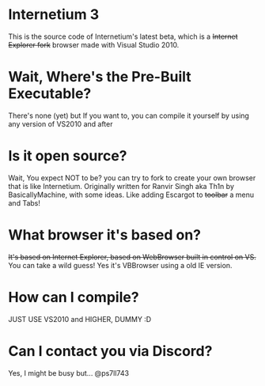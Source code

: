 # Internetium 3
This is the source code of Internetium's latest beta, which is a ~~Internet Explorer fork~~ browser made with Visual Studio 2010. 

# Wait, Where's the Pre-Built Executable?
There's none (yet) but If you want to, you can compile it yourself by using any version of VS2010 and after

# Is it open source?
Wait, You expect NOT to be? you can try to fork to create your own browser that is like Internetium. Originally written for Ranvir Singh aka Th1n by BasicallyMachine, with some ideas. Like adding Escargot to ~~toolbar~~ a menu and Tabs!

# What browser it's based on?
~~It's based on Internet Explorer, based on WebBrowser built in control on VS.~~ You can take a wild guess! Yes it's VBBrowser using a old IE version. 

# How can I compile?
JUST USE VS2010 and HIGHER, DUMMY :D

# Can I contact you via Discord?
Yes, I might be busy but... @ps7ll743

